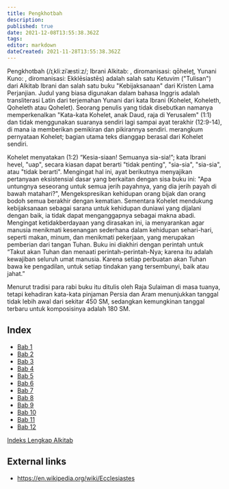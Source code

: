 ```yaml
---
title: Pengkhotbah
description: 
published: true
date: 2021-12-08T13:55:38.362Z
tags: 
editor: markdown
dateCreated: 2021-11-28T13:55:38.362Z
---
```


Pengkhotbah (/ɪˌkliːziˈæstiːz/; Ibrani Alkitab: , diromanisasi: qōheleṯ, Yunani Kuno: , diromanisasi: Ekklēsiastēs) adalah salah satu Ketuvim ("Tulisan") dari Alkitab Ibrani dan salah satu buku "Kebijaksanaan" dari Kristen Lama Perjanjian. Judul yang biasa digunakan dalam bahasa Inggris adalah transliterasi Latin dari terjemahan Yunani dari kata Ibrani (Kohelet, Koheleth, Qoheleth atau Qohelet). Seorang penulis yang tidak disebutkan namanya memperkenalkan "Kata-kata Kohelet, anak Daud, raja di Yerusalem" (1:1) dan tidak menggunakan suaranya sendiri lagi sampai ayat terakhir (12:9-14), di mana ia memberikan pemikiran dan pikirannya sendiri. merangkum pernyataan Kohelet; bagian utama teks dianggap berasal dari Kohelet sendiri.

Kohelet menyatakan (1:2) “Kesia-siaan! Semuanya sia-sia!”; kata Ibrani hevel, "uap", secara kiasan dapat berarti "tidak penting", "sia-sia", "sia-sia", atau "tidak berarti". Mengingat hal ini, ayat berikutnya menyajikan pertanyaan eksistensial dasar yang berkaitan dengan sisa buku ini: "Apa untungnya seseorang untuk semua jerih payahnya, yang dia jerih payah di bawah matahari?", Mengekspresikan kehidupan orang bijak dan orang bodoh semua berakhir dengan kematian. Sementara Kohelet mendukung kebijaksanaan sebagai sarana untuk kehidupan duniawi yang dijalani dengan baik, ia tidak dapat menganggapnya sebagai makna abadi. Mengingat ketidakberdayaan yang dirasakan ini, ia menyarankan agar manusia menikmati kesenangan sederhana dalam kehidupan sehari-hari, seperti makan, minum, dan menikmati pekerjaan, yang merupakan pemberian dari tangan Tuhan. Buku ini diakhiri dengan perintah untuk “Takut akan Tuhan dan menaati perintah-perintah-Nya; karena itu adalah kewajiban seluruh umat manusia. Karena setiap perbuatan akan Tuhan bawa ke pengadilan, untuk setiap tindakan yang tersembunyi, baik atau jahat.”

Menurut tradisi para rabi buku itu ditulis oleh Raja Sulaiman di masa tuanya, tetapi kehadiran kata-kata pinjaman Persia dan Aram menunjukkan tanggal tidak lebih awal dari sekitar 450 SM, sedangkan kemungkinan tanggal terbaru untuk komposisinya adalah 180 SM. 

## Index

- [Bab 1](/id/Bible/Ecclesiastes/1)
- [Bab 2](/id/Bible/Ecclesiastes/2)
- [Bab 3](/id/Bible/Ecclesiastes/3)
- [Bab 4](/id/Bible/Ecclesiastes/4)
- [Bab 5](/id/Bible/Ecclesiastes/5)
- [Bab 6](/id/Bible/Ecclesiastes/6)
- [Bab 7](/id/Bible/Ecclesiastes/7)
- [Bab 8](/id/Bible/Ecclesiastes/8)
- [Bab 9](/id/Bible/Ecclesiastes/9)
- [Bab 10](/id/Bible/Ecclesiastes/10)
- [Bab 11](/id/Bible/Ecclesiastes/11)
- [Bab 12](/id/Bible/Ecclesiastes/12)



[Indeks Lengkap Alkitab](/id/index/bible)


## External links

- https://en.wikipedia.org/wiki/Ecclesiastes